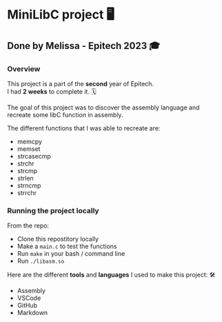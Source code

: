 # MiniLibC project :desktop_computer:

## Done by Melissa - Epitech 2023 :mortar_board:

### Overview

This project is a part of the **second** year of Epitech. <br>
I had **2 weeks** to complete it. :spiral_calendar: <br>

The goal of this project was to discover the assembly language and recreate some libC function in assembly. <br>

The different functions that I was able to recreate are:
- memcpy
- memset
- strcasecmp
- strchr
- strcmp
- strlen
- strncmp
- strrchr

### Running the project locally

From the repo:

- Clone this repostitory locally
- Make a `main.c` to test the functions
- Run `make` in your bash / command line
- Run `./libasm.so`

Here are the different **tools** and **languages** I used to make this project: :hammer_and_wrench:

- Assembly
- VSCode
- GitHub
- Markdown

